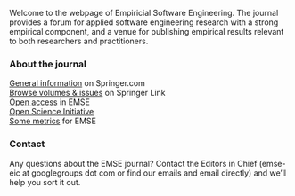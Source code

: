 Welcome to the webpage of Empiricial Software Engineering. The journal provides a forum for applied software engineering research with a strong empirical component, and a venue for publishing empirical results relevant to both researchers and practitioners.

### About the journal

[General information](https://www.springer.com/computer/swe/journal/10664) on Springer.com <br/>
[Browse volumes & issues](https://link.springer.com/journal/10664) on Springer Link
<br/>
[Open access](open_access) in EMSE
<br/>
[Open Science Initiative](open_science)
<br/>
[Some metrics](metrics) for EMSE

### Contact

Any questions about the EMSE journal? Contact the Editors in Chief (emse-eic at googlegroups dot com or find our emails and email directly) and we’ll help you sort it out.
